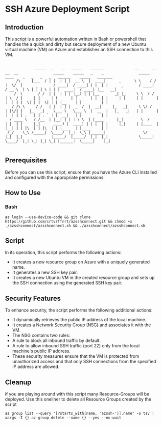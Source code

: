 # SSH Azure Deployment Script
## Introduction 
This script is a powerful automation written in Bash or powershell that handles the a quick and dirty but secure deployment of a new Ubuntu virtual machine (VM) on Azure and establishes an SSH connection to this VM.

```

             ______  _    _   _____    ______              __      __  __  __                _____    _____   _    _                _____    ____    _   _   _   _   ______    _____   _______ 
     /\     |___  / | |  | | |  __ \  |  ____|      _      \ \    / / |  \/  |      _       / ____|  / ____| | |  | |      _       / ____|  / __ \  | \ | | | \ | | |  ____|  / ____| |__   __|
    /  \       / /  | |  | | | |__) | | |__       _| |_     \ \  / /  | \  / |    _| |_    | (___   | (___   | |__| |    _| |_    | |      | |  | | |  \| | |  \| | | |__    | |         | |   
   / /\ \     / /   | |  | | |  _  /  |  __|     |_   _|     \ \/ /   | |\/| |   |_   _|    \___ \   \___ \  |  __  |   |_   _|   | |      | |  | | | . ` | | . ` | |  __|   | |         | |   
  / ____ \   / /__  | |__| | | | \ \  | |____      |_|        \  /    | |  | |     |_|      ____) |  ____) | | |  | |     |_|     | |____  | |__| | | |\  | | |\  | | |____  | |____     | |   
 /_/    \_\ /_____|  \____/  |_|  \_\ |______|                 \/     |_|  |_|             |_____/  |_____/  |_|  |_|              \_____|  \____/  |_| \_| |_| \_| |______|  \_____|    |_|   
                                                                                                                                                                                               
```                                                                                                                                                                                               
           
                                                                                                                                                                           

## Prerequisites
Before you can use this script, ensure that you have the Azure CLI installed and configured with the appropriate permissions. 

## How to Use
### Bash
```
az login --use-device-code && git clone https://github.com/crtvrffnrt/azsshconnect.git && chmod +x ./azsshconnect/azsshconnect.sh && ./azsshconnect/azsshconnect.sh
```

## Script
In its operation, this script performs the following actions:
- It creates a new resource group on Azure with a uniquely generated name.
- It generates a new SSH key pair.
- It creates a new Ubuntu VM in the created resource group and sets up the SSH connection using the generated SSH key pair.

## Security Features
To enhance security, the script performs the following additional actions:

- It dynamically retrieves the public IP address of the local machine.
- It creates a Network Security Group (NSG) and associates it with the VM.
- The NSG contains two rules:
- A rule to block all inbound traffic by default.
- A rule to allow inbound SSH traffic (port 22) only from the local machine's public IP address.
- These security measures ensure that the VM is protected from unauthorized access and that only SSH connections from the specified IP address are allowed.

## Cleanup
if you are playing around with this script many Resource-Groups will be deployed. Use this oneliner to delete all Resource Groups created by the script
```
az group list --query "[?starts_with(name, 'azssh-')].name" -o tsv | xargs -I {} az group delete --name {} --yes --no-wait
```
